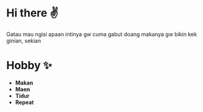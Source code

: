 # Hi there ✌
Gatau mau ngisi apaan intinya gw cuma gabut doang makanya gw bikin kek ginian, sekian

# Hobby ✨

- **Makan**
- **Maen**
- **Tidur**
- **Repeat**
